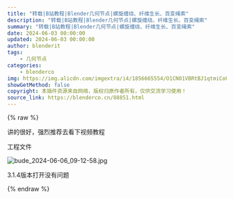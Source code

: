 ```yaml
---
title: "转载|B站教程|Blender几何节点|螺旋缠绕、纤维生长、百变绳索"
description: "转载|B站教程|Blender几何节点|螺旋缠绕、纤维生长、百变绳索"
summary: "转载|B站教程|Blender几何节点|螺旋缠绕、纤维生长、百变绳索"
date: 2024-06-03 00:00:00
updated: 2024-06-03 00:00:00
author: blenderit
tags: 
    - 几何节点
categories:
    - blenderco
img: https://img.alicdn.com/imgextra/i4/1856665554/O1CN01VBRtBJ1qtmiCoUr9n_!!1856665554.jpg
showGetMethod: false
copyright: 本插件资源来自网络，版权归原作者所有，仅供交流学习使用！
source_link: https://blenderco.cn/88851.html
---
```


{% raw %}
<p>讲的很好，强烈推荐去看下视频教程</p><p>工程文件</p><p><img src="https://img.alicdn.com/imgextra/i4/1856665554/O1CN01VBRtBJ1qtmiCoUr9n_!!1856665554.jpg" alt="bude_2024-06-06_09-12-58.jpg"></p><p>3.1.4版本打开没有问题</p>
<div style="display: none">blenderco</div>
{% endraw %}
